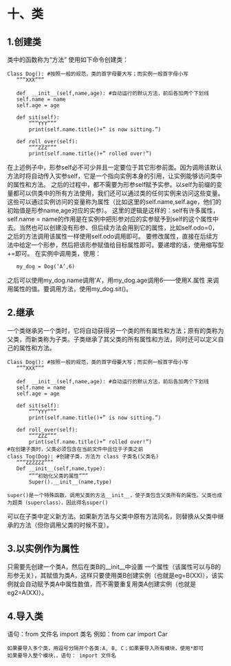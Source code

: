 # 十、类
## 1.创建类
类中的函数称为“方法”
使用如下命令创建类：
 ```
Class Dog(): #按照一般的规范，类的首字母要大写；而实例一般首字母小写
	“””XXX”””
	
	def  __init__(self,name,age): #自动运行的默认方法，前后各加两个下划线
	self.name = name
	self.age = age
	
	def sit(self):
		“””YYY”””
		print(self.name.title()+” is now sitting.”)
	
	def roll_over(self):
		“””ZZZ”””
		print(self.name.title()+” rolled over!”)
 ```
在上述例子中，形参self必不可少并且一定要位于其它形参前面。因为调用该默认方法时将自动传入实参self，它是一个指向实例本身的引用，让实例能够访问类中的属性和方法。
之后的过程中，都不需要为形参self赋予实参。以self为前缀的变量都可以供类中的所有方法使用，我们还可以通过类的任何实例来访问这些变量。这些可以通过实例访问的变量称为属性（比如这里的self.name,self.age，他们的初始值是形参name,age对应的实参）。
这里的逻辑是这样的：self有许多属性，self.name = name的作用是在实例中把形参对应的实参赋予到self的这个属性中去。当然也可以创建没有形参、但后续方法会用到它的属性，比如self.odo=0，之后的方法调用该属性一样使用self.odo调用即可。
要修改属性，直接在后续方法中给定一个形参，然后把该形参赋值给目标属性即可。要递增的话，使用缩写型+=即可。
在实例中调用类，使用：
 ```
	my_dog = Dog(‘A’,6)
   ```
之后可以使用my_dog.name调用’A’，用my_dog.age调用6——使用X.属性 来调用属性的值。要调用方法，使用my_dog.sit()。
## 2.继承
一个类继承另一个类时，它将自动获得另一个类的所有属性和方法；原有的类称为父类，而新类称为子类。子类继承了其父类的所有属性和方法，同时还可以定义自己的属性和方法。
 ```
Class Dog(): #按照一般的规范，类的首字母要大写；而实例一般首字母小写
	“””XXX”””
	
	def  __init__(self,name,age): #自动运行的默认方法，前后各加两个下划线
	self.name = name
	self.age = age
	
	def sit(self):
		“””YYY”””
		print(self.name.title()+” is now sitting.”)
	
	def roll_over(self):
		“””ZZZ”””
		print(self.name.title()+” rolled over!”)
#在创建子类时，父类必须包含在当前文件中且位于子类之前
class Tog(Dog): #创建子类，方法为 class 子类名(父类名)
	“””ZZZZZZ”””
	Def __init__(self,name,type):
		“””初始化父类的属性”””
		Super().__init__(name,type)
 ```
	super()是一个特殊函数，调用父类的方法__init__，使子类包含父类所有的属性。父类也成为超类（superclass），因此得名super()
可以在子类中定义新方法。如果新方法与父类中原有方法同名，则替换从父类中继承的方法（但你调用父类的时候不变）。
## 3.以实例作为属性
只需要先创建一个类A，然后在类B的__init__中设置 一个属性（该属性可以与B的形参无关），其赋值为类A，这样只要使用类B创建实例（也就是eg=B(XX)），该实例就会自动赋予类A中属性数值，而不需要重复用类A创建实例（也就是eg2=A(XX)）。
## 4.导入类
语句：from 文件名 import 类名
例如：from car import Car
 ```
如果要导入多个类，用逗号分隔开个各类:A, B, C；如果要导入所有模块，使用*即可
如果要导入整个模块，，语句： import 文件名
 ```
